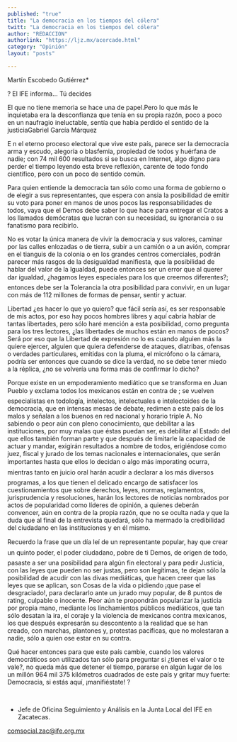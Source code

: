 ```yaml
---
published: "true"
title: "La democracia en los tiempos del cólera"
twitt: "La democracia en los tiempos del cólera"
author: "REDACCION"
authorlink: "https://ljz.mx/acercade.html"
category: "Opinión"
layout: "posts"

---
```



  Martín Escobedo Gutiérrez*



  ? El IFE informa... Tú decides



  El que no tiene memoria se hace una de papel.Pero lo que más le inquietaba era la desconfianza que tenía en su propia razón, poco a poco en un naufragio ineluctable, sentía que había perdido el sentido de la justiciaGabriel García Márquez



  E n el eterno proceso electoral que vive este país, parece ser la democracia arma y escudo, alegoría o blasfemia, propiedad de todos y huérfana de nadie; con 74 mil 600 resultados si se busca en Internet, algo digno para perder el tiempo leyendo esta breve reflexión, carente de todo fondo científico, pero con un poco de sentido común.



  Para quien entiende la democracia tan sólo como una forma de gobierno o de elegir a sus representantes, que espera con ansia la posibilidad de emitir su voto para poner en manos de unos pocos las responsabilidades de todos, vaya que el Demos debe saber lo que hace para entregar el Cratos a los llamados demócratas que lucran con su necesidad, su ignorancia o su fanatismo para recibirlo.



  No es votar la única manera de vivir la democracia y sus valores, caminar por las calles enlozadas o de tierra, subir a un camión o a un avión, comprar en el tianguis de la colonia o en los grandes centros comerciales, podrán parecer más rasgos de la desigualdad manifiesta, que la posibilidad de hablar del valor de la Igualdad, puede entonces ser un error que al querer dar igualdad, ¿hagamos leyes especiales para los que creemos diferentes?; entonces debe ser la Tolerancia la otra posibilidad para convivir, en un lugar con más de 112 millones de formas de pensar, sentir y actuar.



  Libertad ¿es hacer lo que yo quiero? que fácil sería así, es ser responsable de mis actos, por eso hay pocos hombres libres y aquí cabría hablar de tantas libertades, pero sólo haré mención a esta posibilidad, como pregunta para los tres lectores, ¿las libertades de muchos están en manos de pocos? Será por eso que la Libertad de expresión no lo es cuando alguien más la quiere ejercer, alguien que quiera defenderse de ataques, diatribas, ofensas o verdades particulares, emitidas con la pluma, el micrófono o la cámara, podría ser entonces que cuando se dice la verdad, no se debe tener miedo a la réplica, ¿no se volvería una forma más de confirmar lo dicho?



  Porque existe en un empoderamiento mediático que se transforma en Juan Pueblo y exclama todos los mexicanos están en contra de ; se vuelven especialistas en todología, intelectos, intelectuales e intelectoides de la democracia, que en intensas mesas de debate, redimen a este país de los malos y señalan a los buenos en red nacional y horario triple A. No sabiendo o peor aún con pleno conocimiento, que debilitar a las instituciones, por muy malas que éstas puedan ser, es debilitar al Estado del que ellos también forman parte y que después de limitarle la capacidad de actuar y mandar, exigirán resultados a nombre de todos, erigiéndose como juez, fiscal y jurado de los temas nacionales e internacionales, que serán importantes hasta que ellos lo decidan o algo más imporating ocurra, mientras tanto en juicio oral harán acudir a declarar a los más diversos programas, a los que tienen el delicado encargo de satisfacer los cuestionamientos que sobre derechos, leyes, normas, reglamentos, jurisprudencia y resoluciones, harán los lectores de noticias nombrados por actos de popularidad como líderes de opinión, a quienes deberán convencer, aún en contra de la propia razón, que no se oculta nada y que la duda que al final de la entrevista quedará, sólo ha mermado la credibilidad del ciudadano en las instituciones y en él mismo.



  Recuerdo la frase que un día leí de un representante popular, hay que crear un quinto poder, el poder ciudadano, pobre de ti Demos, de origen de todo, pasaste a ser una posibilidad para algún fin electoral y para pedir Justicia, con las leyes que pueden no ser justas, pero son legítimas, te dejan sólo la posibilidad de acudir con las divas mediáticas, que hacen creer que las leyes que se aplican, son Cosas de la vida o pidiendo ¡que pase el desgraciado!, para declararlo ante un jurado muy popular, de 8 puntos de rating, culpable o inocente. Peor aún te propondrán popularizar la justicia por propia mano, mediante los linchamientos públicos mediáticos, que tan sólo desatan la ira, el coraje y la violencia de mexicanos contra mexicanos, los que después expresarán su descontento a la realidad que se han creado, con marchas, plantones y, protestas pacíficas, que no molestaran a nadie, sólo a quien ose estar en su contra.



  Qué hacer entonces para que este país cambie, cuando los valores democráticos son utilizados tan sólo para preguntar si ¿tienes el valor o te vale?, no queda más que detener el tiempo, pararse en algún lugar de los un millón 964 mil 375 kilómetros cuadrados de este país y gritar muy fuerte: Democracia, si estás aquí, ¡manifiéstate! ?



   



  * Jefe de Oficina Seguimiento y Análisis en la Junta Local del IFE en Zacatecas.



  comsocial.zac@ife.org.mx

